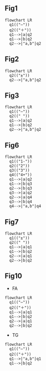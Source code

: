 Fig1 
---
```mermaid
flowchart LR
  q1(("—"))
  q2(("＋"))
  q1-->|a|q2
  q1-->|b|q2
  q2-->|"a,b"|q2
```

Fig2
---
```mermaid
flowchart LR
  q2(("±"))
  q2-->|"a,b"|q2
```

Fig3
---
```mermaid
flowchart LR
  q1(("—"))
  q2((" "))
  q1-->|a|q2
  q1-->|b|q2
  q2-->|"a,b"|q2
```

Fig6
---
```mermaid
flowchart LR
  q1(("1-"))
  q2(("2"))
  q3(("3"))
  q4(("4+"))
  q1-->|a|q2
  q1-->|b|q3
  q2-->|b|q3
  q3-->|a|q2
  q2-->|a|q4
  q3-->|b|q4
  q4-->|"a,b"|q4
```

Fig7
---
```mermaid
flowchart LR
  q1(("±"))
  q2((" "))
  q1-->|a|q1
  q1-->|b|q2
  q2-->|a|q1
  q2-->|b|q2
```

Fig10
---
- FA
```mermaid
flowchart LR
  q1(("—"))
  q2(("＋"))
  q1-->|a|q1
  q1-->|b|q2
  q2-->|a|q1
  q2-->|b|q2
```
- TG
```mermaid
flowchart LR
  q1(("—"))
  q2(("＋"))
  q1-->|"a,b"|q1
  q1-->|b|q2
```